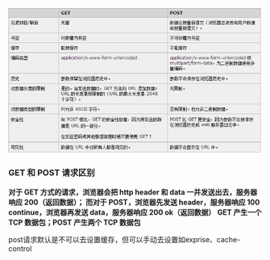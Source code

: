 


![POST](../../images/post.jpeg)
### GET 和 POST 请求区别


**对于 GET 方式的请求，浏览器会把 http header 和 data 一并发送出去，服务器响应 200（返回数据）；
而对于 POST，浏览器先发送 header，服务器响应 100 continue，浏览器再发送 data，服务器响应 200 ok（返回数据）**
**GET 产生一个 TCP 数据包；POST 产生两个 TCP 数据包**

post请求默认是不可以去设置缓存，但可以手动去设置如exprise、cache-control